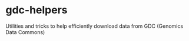 # gdc-helpers
Utilities and tricks to help efficiently download data from GDC (Genomics Data Commons)
